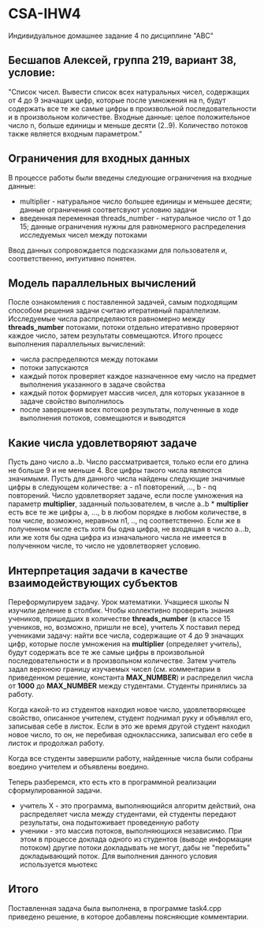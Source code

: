 # CSA-IHW4
Индивидуальное домашнее задание 4 по дисциплине "АВС"
## Бесшапов Алексей, группа 219, вариант 38, условие:
"Список чисел. Вывести список всех натуральных чисел, содержащих
от 4 до 9 значащих цифр, которые после умножения на n, будут содержать
все те же самые цифры в произвольной последовательности и в произвольном количестве. Входные данные: целое положительное число n, больше
единицы и меньше десяти (2..9). Количество потоков также является входным параметром."

## Ограничения для входных данных
В процессе работы были введены следующие ограничения на входные данные: 
- multiplier - натуральное число большее единицы и меньшее десяти; данные ограничения соответсвуют условию задачи
- введенная переменная threads_number - натуральное число от 1 до 15; данные ограничения нужны для равномерного распределения исследуемых чисел между потоками

Ввод данных сопровождается подсказками для пользователя и, соответственно, интуитивно понятен.

## Модель параллельных вычислений
После ознакомления с поставленной задачей, самым подходящим способом решения задачи считаю итеративный параллелизм. Исследуемые числа распределяются равномерно между **threads_number** потоками, потоки отдельно итеративно проверяют каждое число, затем результаты совмещаются. 
Итого процесс выполнения параллельных вычислений:
- числа распределяются между потоками
- потоки запускаются
- каждый поток проверяет каждое назначенное ему число на предмет выполнения указанного в задаче свойства
- каждый поток формирует массив чисел, для которых указанное в задаче свойство выполнилось
- после завершения всех потоков результаты, полученные в ходе выполнения потоков, совмещаются и выводятся

## Какие числа удовлетворяют задаче
Пусть дано число a..b. Число рассматривается, только если его длина не больше 9 и не меньше 4. Все цифры такого числа являются значимыми. Пусть для данного числа найдены следующие значимые цифры в следующем количестве: a - n1 повторений, ..., b - nq повторений. Число удовлетворяет задаче, если после умножения на параметр **multiplier**, заданный пользователем, в числе a..b * **multiplier** есть все те же цифры a, ..., b в любом порядке в любом количестве, в том числе, возможно, неравном n1, .., nq соответственно. Если же в полученном числе есть хотя бы одна цифра, не входящая в число a...b, или же хотя бы одна цифра из изначального числа не имеется в полученном числе, то число не удовлетворяет условию.

## Интерпретация задачи в качестве взаимодействующих субъектов
Переформулируем задачу. Урок математики.
Учащиеся школы N изучили деление в столбик. Чтобы коллективно проверить знания учеников, пришедших в количестве **threads_number** (в классе 15 учеников, но, возможно, пришли не все), учитель X поставил перед учениками задачу: найти все числа, содержащие
от 4 до 9 значащих цифр, которые после умножения на **multiplier** (определяет учитель), будут содержать
все те же самые цифры в произвольной последовательности и в произвольном количестве. Затем учитель задал верхнюю границу изучаемых чисел (см. комментарии в приведенном решение, константа **MAX_NUMBER**) и распределил числа от **1000** до **MAX_NUMBER** между студентами. Студенты принялись за работу.

Когда какой-то из студентов находил новое число, удовлетворяющее свойство, описанное учителем, студент поднимал руку и объявлял его, записывая себе в листок. Если в это же время другой студент находил новое число, то он, не перебивая одноклассника, записывал его себе в листок и продолжал работу. 

Когда все студенты завершили работу, найденные числа были собраны воедино учителем и объявлены воедино. 

Теперь разберемся, кто есть кто в программной реализации сформулированной задачи.

- учитель X - это программа, выполняющийся алгоритм действий, она распределяет числа между студентами, ей студенты передают результаты, она подытоживает проведенную работу
- ученики - это массив потоков, выполняющихся независимо. При этом в процессе доклада одного из студентов (выводе информации потоком) другие потоки докладывать не могут, дабы не "перебить" докладывающий поток. Для выполнения данного условия используется мьютекс

## Итого
Поставленная задача была выполнена, в программе task4.cpp приведено решение, в которое добавлены поясняющие комментарии.
